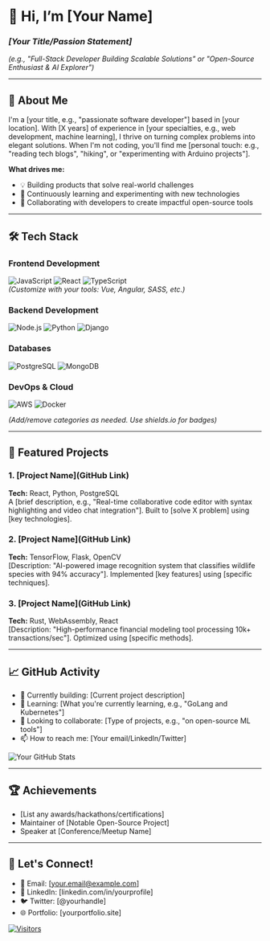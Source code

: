 # 👋 Hi, I’m [Your Name]  
### *[Your Title/Passion Statement]*  
*(e.g., "Full-Stack Developer Building Scalable Solutions" or "Open-Source Enthusiast & AI Explorer")*

---

## 🚀 About Me  
I'm a [your title, e.g., "passionate software developer"] based in [your location]. With [X years] of experience in [your specialties, e.g., web development, machine learning], I thrive on turning complex problems into elegant solutions. When I'm not coding, you'll find me [personal touch: e.g., "reading tech blogs", "hiking", or "experimenting with Arduino projects"].

**What drives me:**  
- 💡 Building products that solve real-world challenges  
- 🌱 Continuously learning and experimenting with new technologies  
- 🤝 Collaborating with developers to create impactful open-source tools  

---

## 🛠️ Tech Stack  

### **Frontend Development**  
![JavaScript](https://img.shields.io/badge/-JavaScript-F7DF1E?logo=javascript&logoColor=black)
![React](https://img.shields.io/badge/-React-61DAFB?logo=react&logoColor=black)
![TypeScript](https://img.shields.io/badge/-TypeScript-3178C6?logo=typescript&logoColor=white)  
*(Customize with your tools: Vue, Angular, SASS, etc.)*

### **Backend Development**  
![Node.js](https://img.shields.io/badge/-Node.js-339933?logo=node.js&logoColor=white)
![Python](https://img.shields.io/badge/-Python-3776AB?logo=python&logoColor=white)
![Django](https://img.shields.io/badge/-Django-092E20?logo=django&logoColor=white)  

### **Databases**  
![PostgreSQL](https://img.shields.io/badge/-PostgreSQL-4169E1?logo=postgresql&logoColor=white)
![MongoDB](https://img.shields.io/badge/-MongoDB-47A248?logo=mongodb&logoColor=white)  

### **DevOps & Cloud**  
![AWS](https://img.shields.io/badge/-AWS-232F3E?logo=amazon-aws)
![Docker](https://img.shields.io/badge/-Docker-2496ED?logo=docker&logoColor=white)  

*(Add/remove categories as needed. Use shields.io for badges)*

---

## 🌟 Featured Projects

### 1. [Project Name](GitHub Link)  
**Tech:** React, Python, PostgreSQL  
A [brief description, e.g., "Real-time collaborative code editor with syntax highlighting and video chat integration"]. Built to [solve X problem] using [key technologies].

### 2. [Project Name](GitHub Link)  
**Tech:** TensorFlow, Flask, OpenCV  
[Description: "AI-powered image recognition system that classifies wildlife species with 94% accuracy"]. Implemented [key features] using [specific techniques].

### 3. [Project Name](GitHub Link)  
**Tech:** Rust, WebAssembly, React  
[Description: "High-performance financial modeling tool processing 10k+ transactions/sec"]. Optimized using [specific methods].

---

## 📈 GitHub Activity  
- 🔨 Currently building: [Current project description]  
- 🌱 Learning: [What you're currently learning, e.g., "GoLang and Kubernetes"]  
- 👯 Looking to collaborate: [Type of projects, e.g., "on open-source ML tools"]  
- 📫 How to reach me: [Your email/LinkedIn/Twitter]  

![Your GitHub Stats](https://github-readme-stats.vercel.app/api?username=yourusername&show_icons=true&theme=dark)

---

## 🏆 Achievements  
- [List any awards/hackathons/certifications]  
- Maintainer of [Notable Open-Source Project]  
- Speaker at [Conference/Meetup Name]  

---

## 💬 Let's Connect!  
- 📧 Email: [your.email@example.com]  
- 💼 LinkedIn: [linkedin.com/in/yourprofile]  
- 🐦 Twitter: [@yourhandle]  
- 🌐 Portfolio: [yourportfolio.site]  

[![Visitors](https://komarev.com/ghpvc/?username=yourusername&color=blue&label=Profile+Views)](https://github.com/yourusername)
